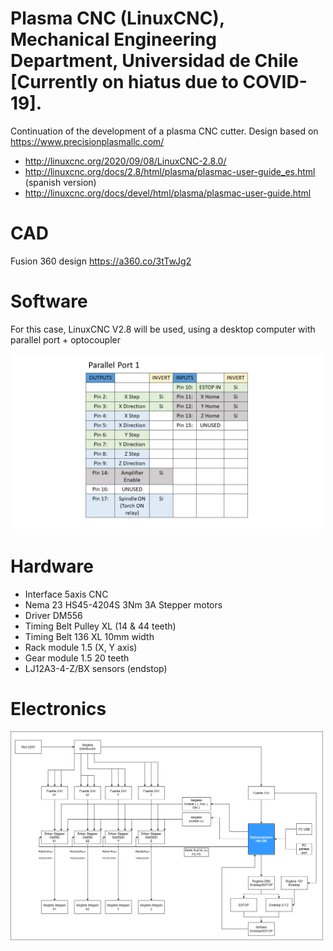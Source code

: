 # Plasma CNC (LinuxCNC), Mechanical Engineering Department, Universidad de Chile [Currently on hiatus due to COVID-19].
Continuation of the development of a plasma CNC cutter.
Design based on https://www.precisionplasmallc.com/
- http://linuxcnc.org/2020/09/08/LinuxCNC-2.8.0/
- http://linuxcnc.org/docs/2.8/html/plasma/plasmac-user-guide_es.html (spanish version)
- http://linuxcnc.org/docs/devel/html/plasma/plasmac-user-guide.html

# CAD
Fusion 360 design https://a360.co/3tTwJg2


# Software
For this case, LinuxCNC V2.8 will be used, using a desktop computer with parallel port + optocoupler

<img src="/Documentacion/pines_parallel_port.png" width="500">

# Hardware
- Interface 5axis CNC
- Nema 23 HS45-4204S 3Nm 3A Stepper motors
- Driver DM556
- Timing Belt Pulley XL (14 & 44 teeth)
- Timing Belt 136 XL 10mm width
- Rack module 1.5 (X, Y axis)
- Gear module 1.5 20 teeth
- LJ12A3-4-Z/BX sensors (endstop)

# Electronics
<img src="/Documentacion/abstract_wiring_drawing.png" width="500">
